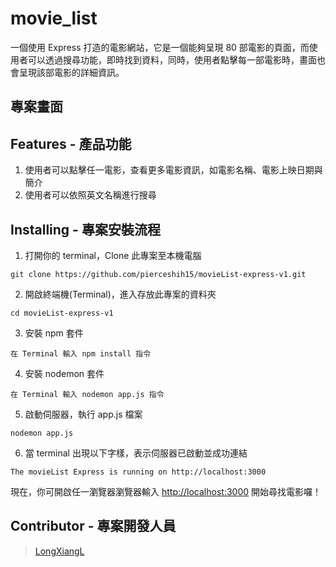 # movie_list

一個使用 Express 打造的電影網站，它是一個能夠呈現 80 部電影的頁面，而使用者可以透過搜尋功能，即時找到資料，同時，使用者點擊每一部電影時，畫面也會呈現該部電影的詳細資訊。

## 專案畫面



## Features - 產品功能

1. 使用者可以點擊任一電影，查看更多電影資訊，如電影名稱、電影上映日期與簡介
2. 使用者可以依照英文名稱進行搜尋

## Installing - 專案安裝流程

1. 打開你的 terminal，Clone 此專案至本機電腦

```
git clone https://github.com/pierceshih15/movieList-express-v1.git
```

2. 開啟終端機(Terminal)，進入存放此專案的資料夾

```
cd movieList-express-v1
```

3. 安裝 npm 套件

```
在 Terminal 輸入 npm install 指令
```

4. 安裝 nodemon 套件

```
在 Terminal 輸入 nodemon app.js 指令
```

5. 啟動伺服器，執行 app.js 檔案

```
nodemon app.js
```

6. 當 terminal 出現以下字樣，表示伺服器已啟動並成功連結

```
The movieList Express is running on http://localhost:3000

```

現在，你可開啟任一瀏覽器瀏覽器輸入 [http://localhost:3000](http://localhost:3000) 開始尋找電影囉！

## Contributor - 專案開發人員

> [LongXiangL](https://github.com/LongXiangL)